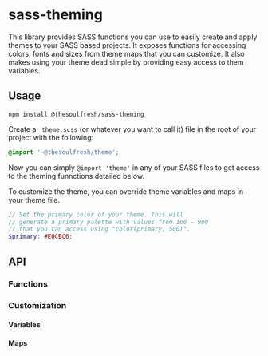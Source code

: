 # sass-theming

This library provides SASS functions you can use to easily create and apply themes to your
SASS based projects. It exposes functions for accessing colors, fonts and sizes from
theme maps that you can customize. It also makes using your theme dead simple by providing
easy access to them variables.

## Usage

    npm install @thesoulfresh/sass-theming


Create a `_theme.scss` (or whatever you want to call it) file in the root of your project
with the following:

```scss
@import '~@thesoulfresh/theme';
```

Now you can simply `@import 'theme'` in any of your SASS files to
get access to the theming funnctions detailed below.

To customize the theme, you can override theme variables and maps in
your theme file.

```scss
// Set the primary color of your theme. This will
// generate a primary palette with values from 100 - 900
// that you can access using "color(primary, 500)".
$primary: #E0CBC6;
```

## API

### Functions
### Customization
#### Variables
#### Maps

